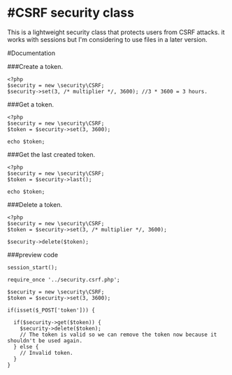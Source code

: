 #CSRF security class
============

This is a lightweight security class that protects users from CSRF attacks. it works with sessions but I'm considering to use files in a later version.

#Documentation

###Create a token.
```
<?php
$security = new \security\CSRF;
$security->set(3, /* multiplier */, 3600); //3 * 3600 = 3 hours.
```

###Get a token.
```
<?php
$security = new \security\CSRF;
$token = $security->set(3, 3600);

echo $token;
```


###Get the last created token.
```
<?php
$security = new \security\CSRF;
$token = $security->last();

echo $token;
```


###Delete a token.
```
<?php
$security = new \security\CSRF;
$token = $security->set(3, /* multiplier */, 3600);

$security->delete($token);
```


###preview code
```<?php
session_start();

require_once '../security.csrf.php';

$security = new \security\CSRF;
$token = $security->set(3, 3600);

if(isset($_POST['token'])) {
  
  if($security->get($token)) {
    $security->delete($token);
    // The token is valid so we can remove the token now because it shouldn't be used again.
  } else {
    // Invalid token.
  }
}
```